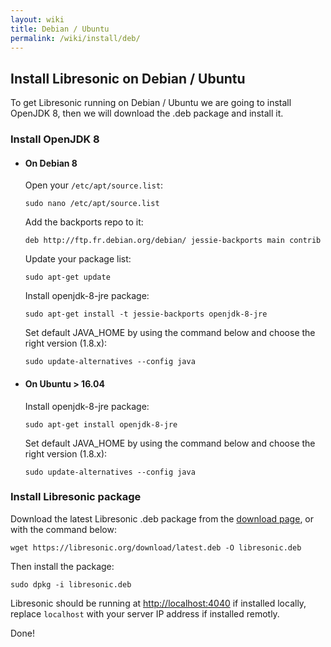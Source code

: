 ```yaml
---
layout: wiki
title: Debian / Ubuntu
permalink: /wiki/install/deb/
---
```

##  Install Libresonic on Debian / Ubuntu

To get Libresonic running on Debian / Ubuntu we are going to install OpenJDK 8, then we will download the .deb package and install it.

### Install OpenJDK 8

* #### On Debian 8

    Open your `/etc/apt/source.list`:

    ```
    sudo nano /etc/apt/source.list
    ```

    Add the backports repo to it:

    ```
    deb http://ftp.fr.debian.org/debian/ jessie-backports main contrib
    ```

    Update your package list:

    ```
    sudo apt-get update
    ```

    Install openjdk-8-jre package:

    ```
    sudo apt-get install -t jessie-backports openjdk-8-jre
    ```

    Set default JAVA_HOME by using the command below and choose the right version (1.8.x):

    ```
    sudo update-alternatives --config java
    ```

* #### On Ubuntu > 16.04

    Install  openjdk-8-jre package:

    ```
    sudo apt-get install openjdk-8-jre
    ```

    Set default JAVA_HOME by using the command below and choose the right version (1.8.x):

    ```
    sudo update-alternatives --config java
    ```

### Install Libresonic package

Download the latest Libresonic .deb package from the [download page](/download), or with the command below:

```
wget https://libresonic.org/download/latest.deb -O libresonic.deb
```

Then install the package:

```
sudo dpkg -i libresonic.deb
```

Libresonic should be running at [http://localhost:4040](http://localhost:4040) if installed locally, replace `localhost` with your server IP address if installed remotly.

Done!
